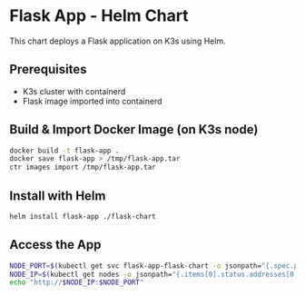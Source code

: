 # Flask App - Helm Chart

This chart deploys a Flask application on K3s using Helm.

## Prerequisites

- K3s cluster with containerd
- Flask image imported into containerd

## Build & Import Docker Image (on K3s node)

```bash
docker build -t flask-app .
docker save flask-app > /tmp/flask-app.tar
ctr images import /tmp/flask-app.tar
```

## Install with Helm

```bash
helm install flask-app ./flask-chart
```

## Access the App

```bash
NODE_PORT=$(kubectl get svc flask-app-flask-chart -o jsonpath="{.spec.ports[0].nodePort}")
NODE_IP=$(kubectl get nodes -o jsonpath="{.items[0].status.addresses[0].address}")
echo "http://$NODE_IP:$NODE_PORT"
```
